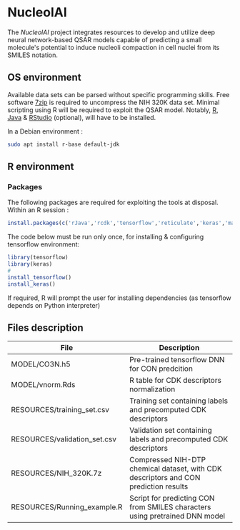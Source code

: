 # NucleolAI
The *NucleolAI* project integrates resources to develop and utilize deep neural network-based QSAR models capable of predicting a small molecule's potential to induce nucleoli compaction in cell nuclei from its SMILES notation.

## OS environment
Available data sets can be parsed without specific programming skills. Free software [7zip](https://www.7-zip.org/) is required to uncompress the NIH 320K data set. Minimal scripting using R will be required to exploit the QSAR model. Notably, [R](https://cran.r-project.org/),  [Java](https://www.java.com/fr/) & [RStudio](https://www.rstudio.com/products/rstudio/download/) (optional), will have to be installed.

In a Debian environment :
```sh
sudo apt install r-base default-jdk
```
## R environment

### Packages
The following packages are required for exploiting the tools at disposal. Within an R session :
```R
install.packages(c('rJava','rcdk','tensorflow','reticulate','keras','magrittr','pbapply','doParallel'))
```
The code below must be run only once, for installing & configuring tensorflow environment:
```R
library(tensorflow)
library(keras)
#
install_tensorflow()
install_keras()
```
If required, R will prompt the user for installing dependencies (as tensorflow depends on Python interpreter)

## Files description

| File |Description |
|--|--|
|MODEL/CO3N.h5|Pre-trained tensorflow DNN for CON predcition|
|MODEL/vnorm.Rds|R table for CDK descriptors normalization|
|RESOURCES/training_set.csv|Training set containing labels and precomputed CDK descriptors|
|RESOURCES/validation_set.csv|Validation set containing labels and precomputed CDK descriptors|
|RESOURCES/NIH_320K.7z| Compressed NIH-DTP chemical dataset, with CDK descriptors and CON prediction results|
|RESOURCES/Running_example.R| Script for predicting CON from SMILES characters using pretrained DNN model 




